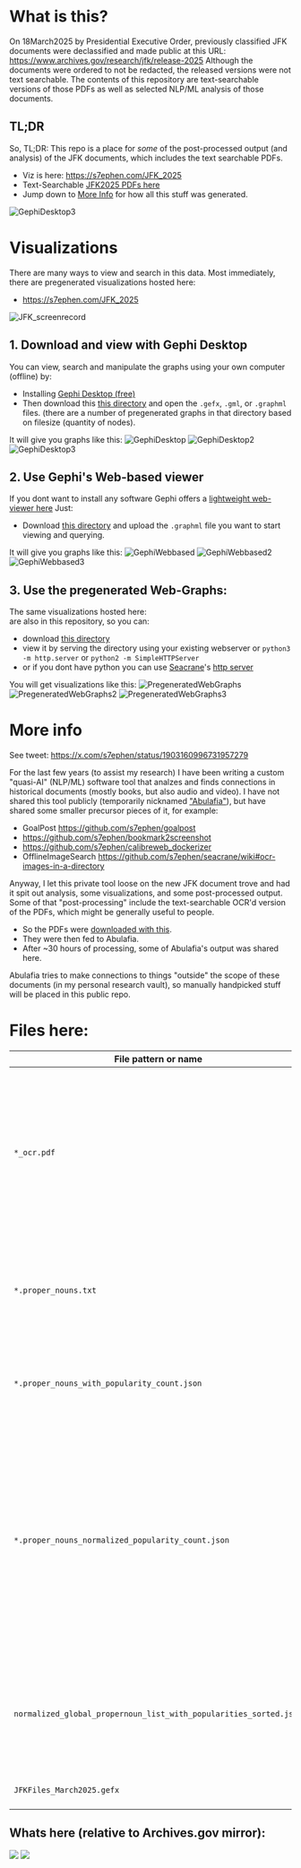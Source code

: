 # What is this?
On 18March2025 by Presidential Executive Order, previously classified JFK documents were declassified and made public at this URL:
https://www.archives.gov/research/jfk/release-2025
Although the documents were ordered to not be redacted, the released versions were not text searchable. The contents of this repository
are text-searchable versions of those PDFs as well as selected NLP/ML analysis of those documents.

## TL;DR
So, TL;DR: This repo is a place for *some* of the post-processed output (and analysis) of the JFK documents, which includes the text searchable PDFs.

- Viz is here: https://s7ephen.com/JFK_2025
- Text-Searchable [JFK2025 PDFs here](./0318) 
- Jump down to [More Info](#more-info) for how all this stuff was generated.

![GephiDesktop3](./README_md_files/GephiDesktop3.png)

# Visualizations

There are many ways to view and search in this data. Most immediately,
there are pregenerated visualizations hosted here:
- https://s7ephen.com/JFK_2025

![JFK_screenrecord](./README_md_files/JFK_Viz_Screenrecord_fast.gif)

## 1. Download and view with Gephi Desktop
You can view, search and manipulate the graphs using your own computer (offline) by:
- Installing [Gephi Desktop (free)](https://gephi.org) 
- Then download this [this directory](./graphs) and open the `.gefx`, `.gml`, or `.graphml` files. (there are a number of pregenerated graphs in that directory based on filesize (quantity of nodes).

It will give you graphs like this:
![GephiDesktop](./README_md_files/GephiDesktop.png)
![GephiDesktop2](./README_md_files/GephiDesktop2.png)
![GephiDesktop3](./README_md_files/GephiDesktop3.png)

## 2. Use Gephi's Web-based viewer
If you dont want to install any software Gephi offers a [lightweight web-viewer here](http://gephi.org/gephi-lite/) Just:
- Download [this directory](./graphs) and upload the `.graphml` file you want to start viewing and querying.

It will give you graphs like this:
![GephiWebbased](./README_md_files/GephiLite_webbased.png)
![GephiWebbased2](./README_md_files/GephiLite_webbased2.png)
![GephiWebbased3](./README_md_files/GephiLite_webbased3.png)

## 3. Use the pregenerated Web-Graphs:
The same visualizations hosted here:  
are also in this repository, so you can:
- download [this directory](./pregenerated_web_graphs)
- view it by serving the directory using your existing webserver or `python3 -m http.server` or `python2 -m SimpleHTTPServer`
- or if you dont have python you can use [Seacrane](https://github.com/s7ephen/seacrane)'s [http server](https://github.com/s7ephen/seacrane/wiki#share-a-directory-via-http-httpdir)

You will get visualizations like this:
![PregeneratedWebGraphs](./README_md_files/PregeneratedWebGraphs.png)
![PregeneratedWebGraphs2](./README_md_files/PregeneratedWebGraphs2.png)
![PregeneratedWebGraphs3](./README_md_files/PregeneratedWebGraphs3.png)

# More info
See tweet: https://x.com/s7ephen/status/1903160996731957279 

For the last few years (to assist my research) I have been writing a custom "quasi-AI" (NLP/ML) software tool that analzes and finds connections in historical documents (mostly books, but also audio and video).
I have not shared this tool publicly (temporarily nicknamed ["Abulafia"](https://en.wikipedia.org/wiki/Foucault%27s_Pendulum#Plot_summary)), but have shared some smaller precursor pieces of it, for example:
- GoalPost https://github.com/s7ephen/goalpost
- https://github.com/s7ephen/bookmark2screenshot
- https://github.com/s7ephen/calibreweb_dockerizer
- OfflineImageSearch https://github.com/s7ephen/seacrane/wiki#ocr-images-in-a-directory

Anyway, I let this private tool loose on the new JFK document trove and had it spit out analysis, some visualizations, and some post-processed output.
Some of that "post-processing" include the text-searchable OCR'd version of the PDFs, which might be generally useful to people.

- So the PDFs were [downloaded with this](jfkmirror_politely.sh).
- They were then fed to Abulafia.
- After ~30 hours of processing, some of Abulafia's output was shared here.

Abulafia tries to make connections to things "outside" the scope of these documents (in my personal research vault), so manually handpicked stuff will be placed in this public repo.


# Files here:
|File pattern or name | Description | 
|-|-|
|`*_ocr.pdf`| Text searchable version of file by the same name (sans "_ocr") from Archives.gov E.G. [104-10173-10132_ocr.pdf](./0318/104-10173-10132_ocr.pdf) corresponds to [104-10173-10132.pdf (on Archives.gov)](https://www.archives.gov/files/research/jfk/releases/2025/0318/104-10173-10132.pdf) |
|`*.proper_nouns.txt`| Proper nouns extracted from the PDF, this includes Organization abbreviations, or algorithmic guesses at any of these.|
|`*.proper_nouns_with_popularity_count.json` | All the proper nouns sorted uniquely with their number of occurences in the document.|
|`*.proper_nouns_normalized_popularity_count.json` | Proper nouns "normalized" algorithmically (removing case, punctuation, and calculating "string sameness" (Levenstein distance, et al)) and then sorted for popularity. E.G. `"E. Howard Hunt"` becomes equal to `"howard hunt, e"`
|`normalized_global_propernoun_list_with_popularities_sorted.json`| All proper nouns extracted from all the documents, normalized, and sorted by popularity with occurence counts.|
| `JFKFiles_March2025.gefx` | Graph database for viz and search |


## Whats here (relative to Archives.gov mirror):
![](README_md_files/JFK_files_dirtree.png)
![](README_md_files/OCR_FileCount.png)
